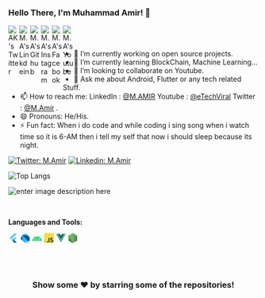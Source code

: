 ### Hello There, I'm Muhammad Amir! 👋


<a href="https://twitter.com/__amir_khan_">
  <img align="left" alt="AK's Twitter" width="22px" src="https://cdn.jsdelivr.net/npm/simple-icons@v3/icons/twitter.svg" />
</a>
<a href="https://www.linkedin.com/in/amir-khan-119542b3">
  <img align="left" alt="M.A's Linkdein" width="22px" src="https://cdn.jsdelivr.net/npm/simple-icons@v3/icons/linkedin.svg" />
</a>
<a href="https://github.com/amirk3321">
  <img align="left" alt="M.A's Github" width="22px" src="https://cdn.jsdelivr.net/npm/simple-icons@v3/icons/github.svg" />
</a>
<a href="https://www.instagram.com/amir.k_h_a_n/">
  <img align="left" alt="M.A's Instagram" width="22px" src="https://cdn.jsdelivr.net/npm/simple-icons@v3/icons/instagram.svg" />
</a>
<a href="https://web.facebook.com/Amir.dhcs/">
  <img align="left" alt="M.A's Facebook" width="22px" src="https://cdn.jsdelivr.net/npm/simple-icons@v3/icons/facebook.svg" />
</a>
<a href="https://www.youtube.com/etechviral/">
  <img align="left" alt="M.A's Youtube" width="22px" src="https://cdn.jsdelivr.net/npm/simple-icons@v3/icons/youtube.svg" />
</a>

<br/>
<br/>



- 🔭 I’m currently working on open source projects.
- 🌱 I’m currently learning BlockChain, Machine Learning...
- 👯 I’m looking to collaborate on Youtube.
- 💬 Ask me about Android, Flutter or any tech related Stuff.
- 📫 How to reach me: LinkedIn : [@M.AMIR](https://www.linkedin.com/in/muhammad-amir-119542b3)
Youtube : [@eTechViral](https://www.youtube.com/channel/UCO6gMNHYhRqyzbskNh4gG_A)
Twitter  : [@M.Amir](https://twitter.com/__muhammad_amir)
.
- 😄 Pronouns: He/His.
- ⚡ Fun fact: When i do code and while coding i sing song when i watch time so it is 6-AM then i tell my self that now i should sleep because its night.


[![Twitter: M.Amir](https://img.shields.io/twitter/follow/__muhammad_amir?style=social)](https://twitter.com/__muhammad_amir)
[![Linkedin: M.Amir](https://img.shields.io/badge/-AK-blue?style=flat-square&logo=Linkedin&logoColor=white&link=https://www.linkedin.com/in/muhammad-amir-119542b3)](https://www.linkedin.com/in/muhammad-amir-119542b3)



![Top Langs](https://github-readme-stats.vercel.app/api/top-langs/?username=amirk3321)

![enter image description here](https://github-readme-stats.vercel.app/api?username=amirk3321&&show_icons=true&title_color=ffffff&icon_color=bb2acf&text_color=daf7dc&bg_color=151515)

<br/>

**Languages and Tools:**  

<code><img height="20" src="https://raw.githubusercontent.com/github/explore/80688e429a7d4ef2fca1e82350fe8e3517d3494d/topics/flutter/flutter.png"></code>
<code><img height="20" src="https://raw.githubusercontent.com/github/explore/80688e429a7d4ef2fca1e82350fe8e3517d3494d/topics/dart/dart.png"></code>
<code><img height="20" src="https://raw.githubusercontent.com/github/explore/80688e429a7d4ef2fca1e82350fe8e3517d3494d/topics/android/android.png"></code>
<code><img height="20" src="https://raw.githubusercontent.com/github/explore/80688e429a7d4ef2fca1e82350fe8e3517d3494d/topics/javascript/javascript.png"></code>
<code><img height="20" src="https://raw.githubusercontent.com/github/explore/80688e429a7d4ef2fca1e82350fe8e3517d3494d/topics/vue/vue.png"></code>
<code><img height="20" src="https://raw.githubusercontent.com/github/explore/80688e429a7d4ef2fca1e82350fe8e3517d3494d/topics/nodejs/nodejs.png"></code> 

<br/>
<br/>
<div align="center">

### Show some ❤️ by starring some of the repositories!

</div>
